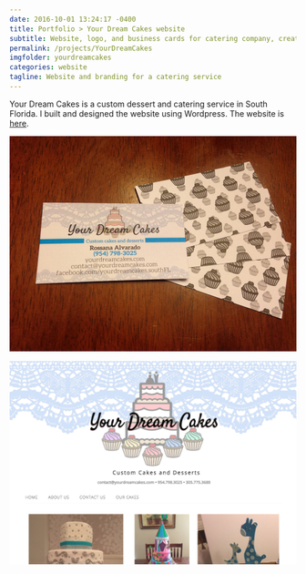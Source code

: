 ```yaml
---
date: 2016-10-01 13:24:17 -0400
title: Portfolio > Your Dream Cakes website
subtitle: Website, logo, and business cards for catering company, created 2015
permalink: /projects/YourDreamCakes
imgfolder: yourdreamcakes
categories: website
tagline: Website and branding for a catering service
---
```

Your Dream Cakes is a custom dessert and catering service in South Florida. I built and designed the website using Wordpress. The website is [here](http://yourdreamcakes.com). 

![Website](../../img/yourdreamcakes/2-business-cards.JPG)

![Business cards](../../img/yourdreamcakes/1-website-image.jpg)